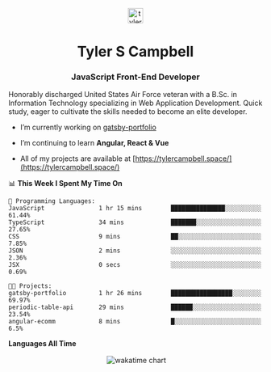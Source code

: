 <p align="center">
<a href="https://linkedin.com/in/tyler-campbell36" target="blank"><img align="center" src="https://cdn.jsdelivr.net/npm/simple-icons@3.0.1/icons/linkedin.svg" alt="tyler-campbell36" height="30" width="30" /></a>
</p>
<h1 align="center">Tyler S Campbell</h1>
<h3 align="center">JavaScript Front-End Developer</h3>

<p>
Honorably discharged United States Air Force veteran with a B.Sc. in Information Technology specializing in Web Application Development. Quick study, eager to cultivate the skills needed to become an elite developer. 
</p>

- I’m currently working on [gatsby-portfolio](https://github.com/t36campbell/gatsby-portfolio)

- I’m continuing to learn **Angular, React & Vue**

- All of my projects are available at [https://tylercampbell.space/](https://tylercampbell.space/)

<!--START_SECTION:waka-->
📊 **This Week I Spent My Time On** 

```text
💬 Programming Languages: 
JavaScript               1 hr 15 mins        ███████████████░░░░░░░░░░   61.44% 
TypeScript               34 mins             ███████░░░░░░░░░░░░░░░░░░   27.65% 
CSS                      9 mins              ██░░░░░░░░░░░░░░░░░░░░░░░   7.85% 
JSON                     2 mins              ░░░░░░░░░░░░░░░░░░░░░░░░░   2.36% 
JSX                      0 secs              ░░░░░░░░░░░░░░░░░░░░░░░░░   0.69%

🐱‍💻 Projects: 
gatsby-portfolio         1 hr 26 mins        █████████████████░░░░░░░░   69.97% 
periodic-table-api       29 mins             ██████░░░░░░░░░░░░░░░░░░░   23.54% 
angular-ecomm            8 mins              █░░░░░░░░░░░░░░░░░░░░░░░░   6.5%

```


<!--END_SECTION:waka-->
**Languages All Time** 
<p align="center">&nbsp;<img align="center" alt="wakatime chart"
src="https://wakatime.com/share/@738aac7f-8868-4bc3-a1df-4c36703ee4b6/f86255e0-cf1e-483e-9ae4-5c0fdb9a56f8.png"/></p>

